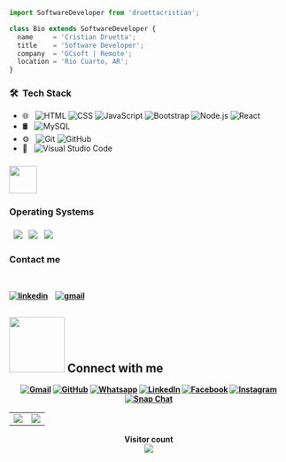 ```js
import SoftwareDeveloper from 'druettacristian';

class Bio extends SoftwareDeveloper {
  name     = 'Cristian Druetta';
  title    = 'Software Developer';
  company  = 'GCsoft | Remote';
  location = 'Rio Cuarto, AR';
}
```

<h3> 🛠 &nbsp;Tech Stack</h3>

- 🌐 &nbsp;
  ![HTML](https://img.shields.io/badge/-HTML-333333?style=flat&logo=HTML5)
  ![CSS](https://img.shields.io/badge/-CSS-333333?style=flat&logo=CSS3&logoColor=1572B6)
  ![JavaScript](https://img.shields.io/badge/-JavaScript-333333?style=flat&logo=javascript)
  ![Bootstrap](https://img.shields.io/badge/-Bootstrap-333333?style=flat&logo=bootstrap&logoColor=563D7C)
  ![Node.js](https://img.shields.io/badge/-Node.js-333333?style=flat&logo=node.js)
  ![React](https://img.shields.io/badge/-React-333333?style=flat&logo=react)
- 🛢 &nbsp;
  ![MySQL](https://img.shields.io/badge/-MySQL-333333?style=flat&logo=mysql)
- ⚙️ &nbsp;
  ![Git](https://img.shields.io/badge/-Git-333333?style=flat&logo=git)
  ![GitHub](https://img.shields.io/badge/-GitHub-333333?style=flat&logo=github)
- 🔧 &nbsp;
  ![Visual Studio Code](https://img.shields.io/badge/-Visual%20Studio%20Code-333333?style=flat&logo=visual-studio-code&logoColor=007ACC)
<b>



<h3><img src = "https://github.com/7oSkaaa/7oSkaaa/blob/main/Images/OS.gif?raw=true" width = 50px></picture>   <h3>Operating Systems <h3>
 &nbsp;
  <a href="#"><img src="https://img.shields.io/badge/Linux-FCC624?style=plastic&logo=linux&logoColor=black"></a>
&nbsp;
  <a href="#"><img src="https://img.shields.io/badge/Ubuntu-E95420?style=plastic&logo=ubuntu&logoColor=white"></a>
&nbsp;
  <a href="#"><img src="https://img.shields.io/badge/Windows-0078D6?style=plastic&logo=windows&logoColor=white"></a>



<h3>Contact me</h3>
<br>

[![linkedin](https://img.shields.io/badge/-LinkedIn-blue?style=flat-square&logo=Linkedin&logoColor=white&link=https://www.linkedin.com/in/cristian-druetta-25a8a71b2)](https://www.linkedin.com/in/cristian-druetta-25a8a71b2)&nbsp; &nbsp;
[![gmail](https://img.shields.io/badge/-Gmail-c14438?style=flat-square&logo=Gmail&logoColor=white)](mailto:cristian.e.druetta@gmail.com)

## <picture> <img src="https://github.com/7oSkaaa/7oSkaaa/blob/main/Images/Connect-with-me.gif?raw=true" width="100px"> </picture> Connect with me
<p align="center">
	<a href="mailto:ahmed.7oskaa@gmail.com"><img img src="https://img.shields.io/badge/gmail-%23EA4335.svg?style=plastic&logo=gmail&logoColor=white" alt="Gmail"/></a>
	<a href="https://github.com/7oSkaaa"><img src="https://img.shields.io/badge/github-%23181717.svg?style=plastic&logo=github&logoColor=white" alt="GitHub"/></a>
	<a href="https://wa.me/0201208822340"><img src="https://img.shields.io/badge/whatsapp-%2325D366.svg?style=plastic&logo=whatsapp&logoColor=white" alt="Whatsapp"/></a>
	<a href="https://www.linkedin.com/in/7oskaa/"><img src="https://img.shields.io/badge/linkedin-%230A66C2.svg?style=plastic&logo=linkedin&logoColor=white" alt="LinkedIn"/></a>
	<a href="https://www.facebook.com/7oSkaaa"><img src="https://img.shields.io/badge/facebook-%231877F2.svg?style=plastic&logo=facebook&logoColor=white" alt="Facebook"/></a>
	<a href="https://www.instagram.com/ahmed_7oskaa/"><img src="https://img.shields.io/badge/instagram-%23E4405F.svg?style=plastic&logo=instagram&logoColor=white" alt="Instagram"/></a>
	<a href="https://msng.link/o/?ahmed.7oskaa=sc"><img src="https://img.shields.io/badge/snapchat-%23FFFC00.svg?style=plastic&logo=snapchat&logoColor=black" alt="Snap Chat"/></a>
</p>



<div align="center">

  <table width="100%" border="0" cellpadding="0" cellspacing="0">
    <tr>
      <td align="center">
        <img src="https://github-readme-stats.vercel.app/api/top-langs/?username=Cdruetta&theme=merko&hide=glsl,text,typescript" />
      </td>
      <td align="center">
        <img src="https://github-readme-stats.vercel.app/api?username=Cdruetta&show_icons=true&theme=merko" />
      </td>
    </tr>
    <tr>
    </tr>
  </table>
</div>

<p align="center"> 
  Visitor count<br>
  <img src="https://profile-counter.glitch.me/Cdruetta/count.svg" />
</p>


